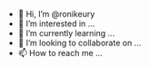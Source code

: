 - 👋 Hi, I’m @ronikeury
- 👀 I’m interested in ...
- 🌱 I’m currently learning ...
- 💞️ I’m looking to collaborate on ...
- 📫 How to reach me ...

<!---
ronikeury/ronikeury is a ✨ special ✨ repository because its `README.md` (this file) appears on your GitHub profile.
You can click the Preview link to take a look at your changes.
--->
